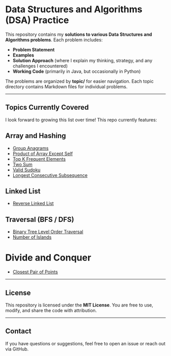 # Data Structures and Algorithms (DSA) Practice

This repository contains my **solutions to various Data Structures and Algorithms problems**. Each problem includes:

- **Problem Statement**  
- **Examples**  
- **Solution Approach** (where I explain my thinking, strategy, and any challenges I encountered)  
- **Working Code** (primarily in Java, but occasionally in Python)  

The problems are organized by **topic/** for easier navigation.
Each topic directory contains Markdown files for individual problems. 

---

## **Topics Currently Covered**
I look forward to growing this list over time! This repo currently features:

## Array and Hashing
- [Group Anagrams](array-hash/group-anagrams.md)
- [Product of Array Except Self](array-hash/product-array-except-self.md)
- [Top K Frequent Elements](array-hash/top-k-freq.md)
- [Two Sum](array-hash/two-sum.md)
- [Valid Sudoku](array-hash/valid-sudoku.md)
- [Longest Consecutive Subsequence](array-hash/longest-consecutive-subsequence.md)

## Linked List
- [Reverse Linked List](linked-list/reverse-linked-list.md)

## Traversal (BFS / DFS)
- [Binary Tree Level Order Traversal](traversal/bt-level-order.md)
- [Number of Islands](traversal/num-islands.md)

# Divide and Conquer
- [Closest Pair of Points](divide-conquer/closest-pair.md)

---

## **License**

This repository is licensed under the **MIT License**. You are free to use, modify, and share the code with attribution.  

---

## **Contact**

If you have questions or suggestions, feel free to open an issue or reach out via GitHub.  
